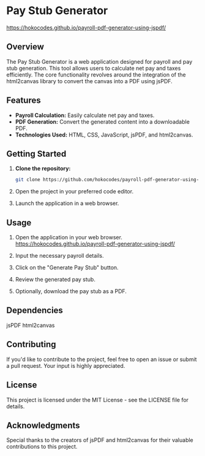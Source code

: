 # Pay Stub Generator
https://hokocodes.github.io/payroll-pdf-generator-using-jspdf/

## Overview

The Pay Stub Generator is a web application designed for payroll and pay stub generation. This tool allows users to calculate net pay and taxes efficiently. The core functionality revolves around the integration of the html2canvas library to convert the canvas into a PDF using jsPDF.

## Features

- **Payroll Calculation:** Easily calculate net pay and taxes.
- **PDF Generation:** Convert the generated content into a downloadable PDF.
- **Technologies Used:** HTML, CSS, JavaScript, jsPDF, and html2canvas.

## Getting Started

1. **Clone the repository:**
   ```bash
   git clone https://github.com/hokocodes/payroll-pdf-generator-using-jspdf.git

2. Open the project in your preferred code editor.

3. Launch the application in a web browser.

## Usage

1. Open the application in your web browser. 
https://hokocodes.github.io/payroll-pdf-generator-using-jspdf/

2. Input the necessary payroll details.

3. Click on the "Generate Pay Stub" button.

4. Review the generated pay stub.

5. Optionally, download the pay stub as a PDF.

## Dependencies
jsPDF
html2canvas

## Contributing
If you'd like to contribute to the project, feel free to open an issue or submit a pull request. Your input is highly appreciated.

## License
This project is licensed under the MIT License - see the LICENSE file for details.

 ## Acknowledgments
Special thanks to the creators of jsPDF and html2canvas for their valuable contributions to this project.